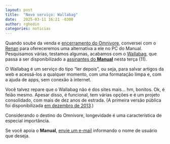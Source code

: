 ```yaml
---
layout: post
title:  "Novo serviço: Wallabag"
date:   2025-03-11 16:21 -0300
author: rghedin
categories: noticias
---
```

Quando soube da venda e [encerramento do Omnivore](https://manualdousuario.net/omnivore-venda-elevenlabs-ia/), conversei com o [Renan](https://altendorfme.com/) para ofereceremos uma alternativa a ele no PC do Manual. Pesquisamos várias, testamos algumas, acabamos com o [Wallabag](https://wallabag.pcdomanual.com/), que passa a ser disponibilizado a [assinantes do **Manual**](https://manualdousuario.net/apoie/) nesta terça (11).

O Wallabag é um serviço do tipo “ler depois”, ou seja, para salvar artigos da web e acessá-los a qualquer momento, com uma formatação limpa e, com a ajuda de apps, sem conexão à internet.

Você talvez repare que o Wallabag não é dos sites mais… hm, bonitos. Ok, é feião mesmo. Apesar disso, é funcional, tem várias opções e é um projeto consolidado, com mais de dez anos de estrada. (A primeira versão pública foi disponibilizada [em dezembro de 2013](https://github.com/wallabag/wallabag/releases/tag/1.3.0).)

Considerando o destino do Omnivore, longevidade é uma característica de especial importância.

Se você apoia o **Manual**, [envie um e-mail](mailto:ghedin@manualdousuario.net) informando o nome de usuário que deseja.